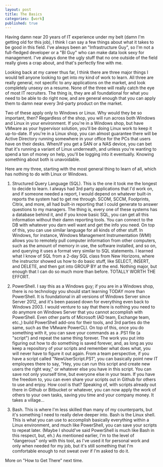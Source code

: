```yaml
---
layout: post
title: The Basics
categories: [work]
published: true
---
```


Having damn near 20 years of IT experience under my belt (damn I'm getting old for this job), I think I can say a few things about what it takes to be good in this field.  I've always been an "Infrastructure Guy", so I'm not a full-fledged developer or a "BI Guy" who can make data look sexy for management.  I've always done the ugly stuff that no one outside of the field really gives a crap about, and that's perfectly fine with me.  

Looking back at my career thus far, I think there are three major things I would tell anyone looking to get into my kind of work to learn.   All three are really general, not specific to any applications on the market, and look completely unsexy on a resume.  None of the three will really catch the eye of most IT recruiters.   The thing is, they are all foundational for what you need to be able to do right now, and are general enough that you can apply them to damn near every 3rd-party product on the market.  

Two of these apply only to Windows or Linux.   Why would they be so important, then?  Regardless of the shop, you will run across both Windows and Linux in your environment.  If you're in a Windows shop, but have VMware as your hypervisor solution, you'll be doing Linux work to keep it up-to-date.  If you're in a Linux shop, you can almost guarantee there will be Active Directory running somewhere in your office for the PCs that users have on their desks.  When/if you get a SAN or a NAS device, you can bet that it's running a variant of Linux underneath, and unless you're wanting to spend a ton of money on help, you'll be logging into it eventually.   Knowing something about both is unavoidable.   

Here are my three, starting with the most general thing to learn of all, which has nothing to do with Linux or Windows.

1. Structured Query Language (SQL).   This is the one it took me the longest to decide to learn. I always had 3rd party applications that I'd work on, and if someone needed a report, I would depend on whatever built-in reports the system had to get me through.   SCOM, SCCM, Footprints, Citrix, and more, all had built-in reporting that I could generate to answer questions to my managers.   The thing is, every one of these systems has a database behind it, and if you know basic SQL, you can get all this information without their damn reporting tools.  You can connect to the DB with whatever you darn well want and get the info you need.   On top of this, you can use similar language for all kinds of other stuff.  In Windows, for instance, Windows Management Instrumentation (WMI) allows you to remotely pull computer information from other computers, such as the amount of memory in use, the software installed, and so on, and querying it uses a format very similar to SQL statements.   I learned what I know of SQL from a 2-day SQL class from New Horizons, where the instructor showed us how to do basic stuff, like SELECT, INSERT, and DELETE, and then got into GROUP BY at the end.   Nothing major, but enough that I can do so much more than before.   TOTALLY WORTH THE EFFORT.  

2.  PowerShell.   I say this as a Windows guy; if you are in a Windows shop, there is no technology you should start learning TODAY more than PowerShell.  It is foundational in all versions of Windows Server since Server 2012, and it's been passed down for everything even back to Windows 2003.  I would venture to say that there is nothing you need to do anymore on Windows Server that you cannot accomplish with PowerShell.  Even other parts of Microsoft (AD team, Exchange team, etc.,) build PowerShell add-ons for their tools, and 3rd parties do the same, such as the VMware PowerCLI.   On top of this, once you do something with it, you can save your commands as a .PS1 file (a "script") and repeat the same thing forever.   The work you put into figuring out how to do something is saved forever, and, as long as you keep a repository of your scripts and remember what does what, you will never have to figure it out again.   From a team perspective, if you have a script called "NewUserScript.PS1", you can basically point new IT employees there to say, "Hey, you can run this script and create new users the right way," or whatever else you have in this script.  You can save not only yourself time, but everyone else in your team.  If you have the freedom to, you can even share your scripts out in Github for others to use and enjoy.   How cool is that?   Speaking of, with scripts already out there in Github or Bitbucket or whatever, you can now apply the work of others to your own tasks, saving you time and your company money.  It takes a village...

3.  Bash.  This is where I'm less skilled than many of my counterparts, but it's something I need to really delve deeper into.   Bash is the Linux shell.  This is what you can use to accomplish basically everything within a Linux environment, and much like PowerShell, you can save your scripts to repeat later.  (Maybe I should've said PowerShell is much like Bash in this respect, but, eh.)  As mentioned earlier, I'm to the level of "dangerous" only with this tool, as I've used it for personal work and only when needed for my job, but it's still something that I'm comfortable enough to not sweat over if I'm asked to do it.   

More on "How to Get There" next time. 